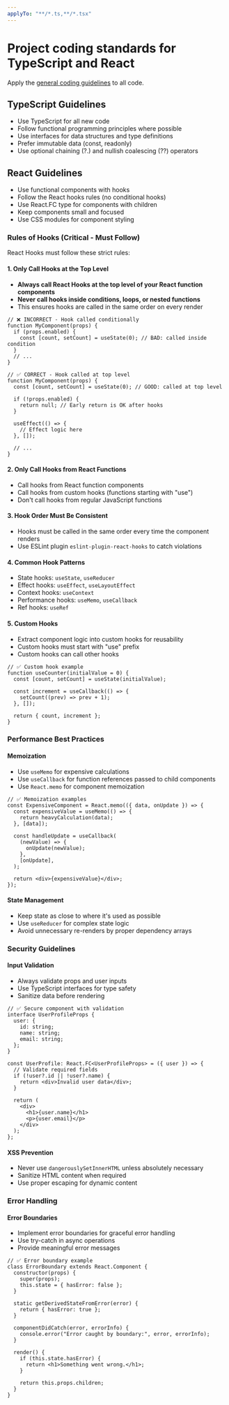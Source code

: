 ```yaml
---
applyTo: "**/*.ts,**/*.tsx"
---
```


# Project coding standards for TypeScript and React

Apply the [general coding guidelines](./general-coding.instructions.md) to all code.

## TypeScript Guidelines

- Use TypeScript for all new code
- Follow functional programming principles where possible
- Use interfaces for data structures and type definitions
- Prefer immutable data (const, readonly)
- Use optional chaining (?.) and nullish coalescing (??) operators

## React Guidelines

- Use functional components with hooks
- Follow the React hooks rules (no conditional hooks)
- Use React.FC type for components with children
- Keep components small and focused
- Use CSS modules for component styling

### Rules of Hooks (Critical - Must Follow)

React Hooks must follow these strict rules:

#### 1. Only Call Hooks at the Top Level

- **Always call React Hooks at the top level of your React function components**
- **Never call hooks inside conditions, loops, or nested functions**
- This ensures hooks are called in the same order on every render

```tsx
// ❌ INCORRECT - Hook called conditionally
function MyComponent(props) {
  if (props.enabled) {
    const [count, setCount] = useState(0); // BAD: called inside condition
  }
  // ...
}

// ✅ CORRECT - Hook called at top level
function MyComponent(props) {
  const [count, setCount] = useState(0); // GOOD: called at top level

  if (!props.enabled) {
    return null; // Early return is OK after hooks
  }

  useEffect(() => {
    // Effect logic here
  }, []);

  // ...
}
```

#### 2. Only Call Hooks from React Functions

- Call hooks from React function components
- Call hooks from custom hooks (functions starting with "use")
- Don't call hooks from regular JavaScript functions

#### 3. Hook Order Must Be Consistent

- Hooks must be called in the same order every time the component renders
- Use ESLint plugin `eslint-plugin-react-hooks` to catch violations

#### 4. Common Hook Patterns

- State hooks: `useState`, `useReducer`
- Effect hooks: `useEffect`, `useLayoutEffect`
- Context hooks: `useContext`
- Performance hooks: `useMemo`, `useCallback`
- Ref hooks: `useRef`

#### 5. Custom Hooks

- Extract component logic into custom hooks for reusability
- Custom hooks must start with "use" prefix
- Custom hooks can call other hooks

```tsx
// ✅ Custom hook example
function useCounter(initialValue = 0) {
  const [count, setCount] = useState(initialValue);

  const increment = useCallback(() => {
    setCount((prev) => prev + 1);
  }, []);

  return { count, increment };
}
```

### Performance Best Practices

#### Memoization

- Use `useMemo` for expensive calculations
- Use `useCallback` for function references passed to child components
- Use `React.memo` for component memoization

```tsx
// ✅ Memoization examples
const ExpensiveComponent = React.memo(({ data, onUpdate }) => {
  const expensiveValue = useMemo(() => {
    return heavyCalculation(data);
  }, [data]);

  const handleUpdate = useCallback(
    (newValue) => {
      onUpdate(newValue);
    },
    [onUpdate],
  );

  return <div>{expensiveValue}</div>;
});
```

#### State Management

- Keep state as close to where it's used as possible
- Use `useReducer` for complex state logic
- Avoid unnecessary re-renders by proper dependency arrays

### Security Guidelines

#### Input Validation

- Always validate props and user inputs
- Use TypeScript interfaces for type safety
- Sanitize data before rendering

```tsx
// ✅ Secure component with validation
interface UserProfileProps {
  user: {
    id: string;
    name: string;
    email: string;
  };
}

const UserProfile: React.FC<UserProfileProps> = ({ user }) => {
  // Validate required fields
  if (!user?.id || !user?.name) {
    return <div>Invalid user data</div>;
  }

  return (
    <div>
      <h1>{user.name}</h1>
      <p>{user.email}</p>
    </div>
  );
};
```

#### XSS Prevention

- Never use `dangerouslySetInnerHTML` unless absolutely necessary
- Sanitize HTML content when required
- Use proper escaping for dynamic content

### Error Handling

#### Error Boundaries

- Implement error boundaries for graceful error handling
- Use try-catch in async operations
- Provide meaningful error messages

```tsx
// ✅ Error boundary example
class ErrorBoundary extends React.Component {
  constructor(props) {
    super(props);
    this.state = { hasError: false };
  }

  static getDerivedStateFromError(error) {
    return { hasError: true };
  }

  componentDidCatch(error, errorInfo) {
    console.error("Error caught by boundary:", error, errorInfo);
  }

  render() {
    if (this.state.hasError) {
      return <h1>Something went wrong.</h1>;
    }

    return this.props.children;
  }
}
```

